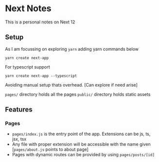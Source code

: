 # Next Notes
This is a personal notes on Next 12

## Setup
As I am focussing on exploring `yarn` adding yarn commands below

```
yarn create next-app
```

For typescript support

```
yarn create next-app --typescript
```

Avoiding manual setup thats overhead. [Can explore if need arise]

`pages/` directory holds all the pages
`public/` directory holds static assets

## Features
### Pages 

- `pages/index.js` is the entry point of the app. Extensions can be js, ts, jsx, tsx
- Any file with proper extension will be accessible with the name given [`pages/about.js` points to about page] 
- Pages with dynamic routes can be provided by using `pages/posts/[id]` 